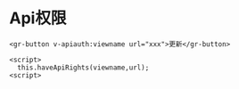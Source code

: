 
# Api权限

```vue
<gr-button v-apiauth:viewname url="xxx">更新</gr-button>

<script>
  this.haveApiRights(viewname,url);
<script>
```


